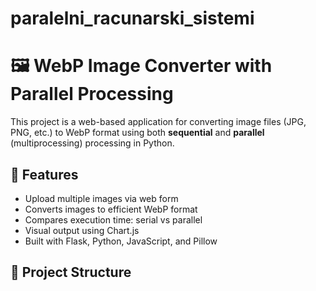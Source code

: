 # paralelni_racunarski_sistemi
# 🖼️ WebP Image Converter with Parallel Processing

This project is a web-based application for converting image files (JPG, PNG, etc.) to WebP format using both **sequential** and **parallel** (multiprocessing) processing in Python.

## 🚀 Features

- Upload multiple images via web form
- Converts images to efficient WebP format
- Compares execution time: serial vs parallel
- Visual output using Chart.js
- Built with Flask, Python, JavaScript, and Pillow

## 📂 Project Structure

